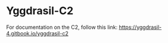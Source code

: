 # Yggdrasil-C2

For documentation on the C2, follow this link: https://yggdrasil-4.gitbook.io/yggdrasil-c2 